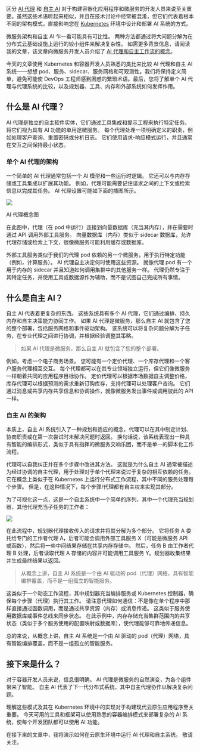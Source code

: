 区分 [AI 代理](https://thenewstack.io/ai-agents-a-comprehensive-introduction-for-developers/) 和 [自主 AI](https://thenewstack.io/agentic-ai-the-next-frontier-of-ai-power/) 对于构建容器化应用程序和微服务的开发人员来说至关重要。虽然这些术语听起来相似，并且在技术讨论中经常被混淆，但它们代表着根本不同的架构模式，直接影响您在 [Kubernetes](https://thenewstack.io/kubernetes/) 环境中设计和部署 AI 系统的方式。

微服务架构和自主 AI 乍一看可能具有可比性。 两种方法都通过将大问题分解为在分布式云基础设施上运行的较小组件来解决复杂性。 如需更多背景信息，请阅读我的文章，该文章向微服务开发人员介绍了 [AI 代理和自主工作流的概念](https://thenewstack.io/what-agentic-workflows-mean-to-microservices-developers/)。

今天的文章使用 Kubernetes 和容器开发人员熟悉的类比来比较 AI 代理和自主 AI 系统——想想 pod、服务、sidecar、服务网格和可观测性。我们将保持定义简单，避免可能使 DevOps 工程师感到困惑的繁琐术语。最后，您将了解单个 AI 代理与代理系统的比较，以及规划器、工具、内存和外部系统如何发挥作用。

## 什么是 AI 代理？

AI 代理是独立的自主软件实体，它们通过工具集成和提示工程来执行特定任务。 将它们视为具有 AI 功能的单用途微服务。 每个代理处理一项明确定义的职责，例如处理客户查询、重置密码或分析日志。 它们使用请求-响应模式运行，并且通常在交互之间保持最小状态。

### 单个 AI 代理的架构

一个简单的 AI 代理通常包括一个 AI 模型和一些运行时逻辑。 它还可以与内存存储或工具集成以扩展其功能。 例如，代理可能需要记住请求之间的上下文或检索信息以完成其任务。 AI 代理设置可能如下面的插图所示。

[![](https://cdn.thenewstack.io/media/2025/09/68a4f0e3-ai-agent-1024x1001.png)](https://cdn.thenewstack.io/media/2025/09/68a4f0e3-ai-agent-1024x1001.png)

AI 代理概念图

在此图中，代理（在 pod 中运行）连接到向量数据库（充当其内存），并在需要时通过 API 调用外部工具服务。 向量数据库（内存）类似于 sidecar 数据库，允许代理存储或检索上下文，很像微服务可能利用缓存或数据库。

外部工具服务类似于我们的代理 pod 依赖的另一个微服务，用于执行特定功能（例如，计算服务）。 AI 代理自主决定何时使用这些资源。 就像代理 pod 有一个用于内存的 sidecar 并且知道如何调用集群中的其他服务一样。 代理仍然专注于其特定任务，并使用工具或数据源作为辅助，而不是试图自己完成所有事情。

## 什么是自主 AI？

自主 AI 代表着更复杂的东西。 这些系统具有多个 AI 代理，它们通过编排、持久内存和自主决策能力协同工作。 如果 AI 代理是微服务，那么自主 AI 就包含了您的整个部署，包括服务网格和事件驱动架构。 该系统可以将复杂问题分解为子任务，在专业代理之间进行协调，并根据经验调整其策略。

> 如果 AI 代理是微服务，那么自主 AI 就包含了您的整个部署。

例如，考虑一个电子商务场景。 您可能有一个定价代理、一个库存代理和一个客户服务代理相互交互。 每个代理都可以在其专业领域独立运行，但它们像微服务一样朝着共同的应用程序目标协作。 定价代理可以根据市场数据自主调整价格，库存代理可以根据预测的需求重新订购库存，支持代理可以处理客户咨询。 它们通过消息或共享内存共享信息和协调操作，就像微服务发出事件或调用彼此的 API 一样。

### 自主 AI 的架构

本质上，自主 AI 系统引入了一种规划和适应的概念，代理可以在其中制定计划、协商职责或在第一次尝试时未解决问题时返回。 换句话说，该系统表现出一种具有智能的编排形式，类似于具有指挥的微服务交响乐团，而不是单一的脚本化工作流程。

代理可以自我纠正并在多个步骤中改进其方法。 这就是为什么自主 AI 通常被描述为经过协调的自主代理，用于处理对于单个代理来说过于复杂的相互依赖的任务。 它在概念上类似于在 Kubernetes 上运行分布式工作流程，其中不同的服务处理每个步骤。 但是，在这种情况下，每个步骤/代理都有自主权来实现其部分。

为了可视化这一点，这是一个自主系统中一个简单的序列，其中一个代理充当规划器，其他代理充当子任务的工作者：

[![](https://cdn.thenewstack.io/media/2025/09/0b78cae0-agentic-ai-1-1024x577.png)](https://cdn.thenewstack.io/media/2025/09/0b78cae0-agentic-ai-1-1024x577.png)

在此流程中，规划器代理接收传入的请求并将其分解为多个部分。 它将任务 A 委托给专门的工作者代理 A，后者可能会调用外部工具服务 X（可能是微服务 API 或函数），然后将一些中间结果存储在共享内存存储中。 然后，任务 B 由工作者代理 B 处理，后者读取代理 A 存储的内容并可能调用工具服务 Y。规划器收集结果并生成最终结果以返回。

> 从概念上讲，自主 AI 系统是一个由 AI 驱动的 pod（代理）网络，具有智能编排覆盖，而不是一组孤立的智能服务。

这类似于一个动态工作流程，其中规划器充当编排服务或 Kubernetes 控制器，确保每个步骤（代理）执行其工作。 请注意代理如何通信：不是像在单个程序中那样直接通过函数调用，而是通过共享资源（内存）或消息传递。 这类似于服务使用数据库或事件总线来同步状态。 在此示例中，内存存储充当集群范围内的共享状态（类似于多个服务使用的配置映射或数据库），使代理能够可靠地传递信息。

总的来说，从概念上讲，自主 AI 系统是一个由 AI 驱动的 pod（代理）网络，具有智能编排覆盖，而不是一组孤立的智能服务。

## 接下来是什么？

对于容器开发人员来说，信息很明确。 AI 代理是微服务的自然演变，为各个组件带来了智能。 自主 AI 代表了下一代分布式系统，其中自主代理协作以解决复杂问题。

理解这些模式及其在 Kubernetes 环境中的实现对于构建现代云原生应用程序至关重要。 今天可用的工具和框架可以使用熟悉的容器编排模式来部署复杂的 AI 系统，使每个开发团队都可以使用 AI 功能。

在接下来的文章中，我将演示如何在云原生环境中运行 AI 代理和自主系统。 敬请关注。